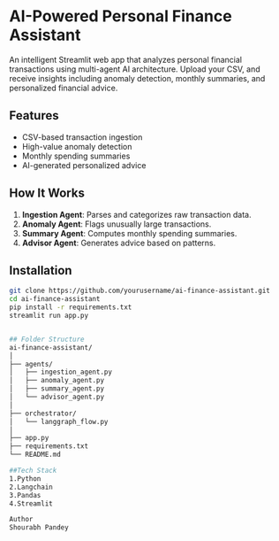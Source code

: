 # AI-Powered Personal Finance Assistant

An intelligent Streamlit web app that analyzes personal financial transactions using multi-agent AI architecture. Upload your CSV, and receive insights including anomaly detection, monthly summaries, and personalized financial advice.

## Features

- CSV-based transaction ingestion
- High-value anomaly detection
- Monthly spending summaries
- AI-generated personalized advice

## How It Works

1. **Ingestion Agent**: Parses and categorizes raw transaction data.
2. **Anomaly Agent**: Flags unusually large transactions.
3. **Summary Agent**: Computes monthly spending summaries.
4. **Advisor Agent**: Generates advice based on patterns.

## Installation

```bash
git clone https://github.com/yourusername/ai-finance-assistant.git
cd ai-finance-assistant
pip install -r requirements.txt
streamlit run app.py


## Folder Structure
ai-finance-assistant/
│
├── agents/
│   ├── ingestion_agent.py
│   ├── anomaly_agent.py
│   ├── summary_agent.py
│   └── advisor_agent.py
│
├── orchestrator/
│   └── langgraph_flow.py
│
├── app.py
├── requirements.txt
└── README.md

##Tech Stack
1.Python
2.Langchain
3.Pandas
4.Streamlit

Author
Shourabh Pandey

